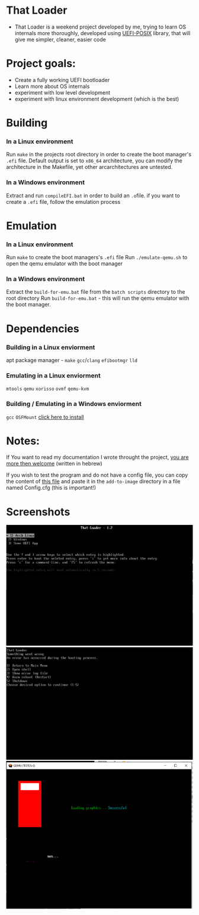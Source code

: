 # That Loader
- That Loader is a weekend project developed by me, trying to learn OS internals more thoroughly, developed using [UEFI-POSIX](https://gitlab.com/bztsrc/posix-uefi) library, that will give me simpler, cleaner, easier code
# Project goals:
- Create a fully working UEFI bootloader
- Learn more about OS internals
- experiment with low level development
- experiment with linux environment development (which is the best)
# Building
### In a Linux environment
Run ``make`` in the projects root directory in order to create the boot manager's ``.efi`` file.
Default output is set to ``x86_64`` architecture, you can modify the architecture in the Makefile, yet other arcarchitectures are untested.
### In a Windows environment
Extract and run ``compileEFI.bat`` in order to build an ``.o``file.
if you want to create a ``.efi`` file, follow the emulation process

# Emulation
### In a Linux environment
Run ``make`` to create the boot managers's ``.efi`` file
Run ``./emulate-qemu.sh`` to open the qemu emulator with the boot manager
### In a Windows environment
Extract the ``build-for-emu.bat`` file from the ``batch scripts`` directory to the root directory
Run ``build-for-emu.bat`` - this will run the qemu emulator with the boot manager.

# Dependencies
### Building in a Linux enviorment
apt package manager - ``make`` ``gcc``/``clang`` ``efibootmgr`` ``lld ``
### Emulating in a Linux enviorment
``mtools`` ``qemu`` ``xorisso`` ``ovmf`` ``qemu-kvm``
### Building / Emulating in a Windows enviorment
``gcc`` ``OSFMount`` [click here to install](https://www.osforensics.com/tools/mount-disk-images.html)

# Notes:
If You want to read my documentation I wrote throught the project, [you are more then welcome](https://docs.google.com/document/d/1qAuEJxM9V7jQSRxZ9wO2DUHWItQ9ld-mI5goBNlDA9s/edit?usp=sharing) (written in hebrew)

If you wish to test the program and do not have a config file, you can copy the content of [this file](https://pastebin.com/b4MfpZmr) and paste it in the ``add-to-image`` directory in a file named Config.cfg (this is important!)
# Screenshots
![Main-Menu](Screenshots/MainMenu.png)
![Fail-Menu](Screenshots/FailMenu.png)
![Sus-Graphics](Screenshots/sus.png)


